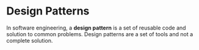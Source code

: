 # Design Patterns
In software engineering, a **design pattern** is a set of reusable code and solution to common problems. Design patterns are a set of tools and not a complete solution.

